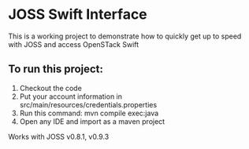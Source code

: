 JOSS Swift Interface
=========================

This is a working project to demonstrate how to quickly get up to speed with JOSS and access OpenSTack Swift


To run this project:
------------------------------

1. Checkout the code
2. Put your account information in src/main/resources/credentials.properties
3. Run this command:
    mvn compile exec:java
4. Open any IDE and import as a maven project


Works with JOSS v0.8.1, v0.9.3
